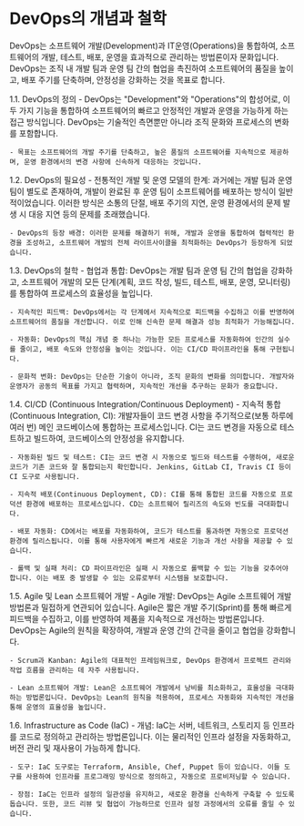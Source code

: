# DevOps의 개념과 철학 #

DevOps는 소프트웨어 개발(Development)과 IT운영(Operations)을 통합하여, 소프트웨어의 개발,
테스트, 배포, 운영을 효과적으로 관리하는 방법론이자 문화입니다. DevOps는 조직 내 개발 팀과 운영 팀 간의 협업을 
촉진하여 소프트웨어의 품질을 높이고, 배포 주기를 단축하며, 안정성을 강화하는 것을 목표로 합니다.

1.1. DevOps의 정의
    - DevOps는 "Development"와 "Operations"의 합성어로, 이 두 가지 기능을 통합하여 소프트웨어의 빠르고 안정적인 개발과 운영을 가능하게 하는 접근 방식입니다. DevOps는 기술적인 측면뿐만 아니라 조직 문화와 프로세스의 변화를 포함합니다.
    
    - 목표는 소프트웨어의 개발 주기를 단축하고, 높은 품질의 소프트웨어를 지속적으로 제공하며, 운영 환경에서의 변경 사항에 신속하게 대응하는 것입니다.

1.2. DevOps의 필요성
    - 전통적인 개발 및 운영 모델의 한계: 과거에는 개발 팀과 운영 팀이 별도로 존재하여, 개발이 완료된 후 운영 팀이 소프트웨어를 배포하는 방식이 일반적이었습니다. 이러한 방식은 소통의 단절, 배포 주기의 지연, 운영 환경에서의 문제 발생 시 대응 지연 등의 문제를 초래했습니다.

    - DevOps의 등장 배경: 이러한 문제를 해결하기 위해, 개발과 운영을 통합하여 협력적인 환경을 조성하고, 소프트웨어 개발의 전체 라이프사이클을 최적화하는 DevOps가 등장하게 되었습니다.

1.3. DevOps의 철학
    - 협업과 통합: DevOps는 개발 팀과 운영 팀 간의 협업을 강화하고, 소프트웨어 개발의 모든 단계(계획, 코드 작성, 빌드, 테스트, 배포, 운영, 모니터링)를 통합하여 프로세스의 효율성을 높입니다.

    - 지속적인 피드백: DevOps에서는 각 단계에서 지속적으로 피드백을 수집하고 이를 반영하여 소프트웨어의 품질을 개선합니다. 이로 인해 신속한 문제 해결과 성능 최적화가 가능해집니다.

    - 자동화: DevOps의 핵심 개념 중 하나는 가능한 모든 프로세스를 자동화하여 인간의 실수를 줄이고, 배포 속도와 안정성을 높이는 것입니다. 이는 CI/CD 파이프라인을 통해 구현됩니다.

    - 문화적 변화: DevOps는 단순한 기술이 아니라, 조직 문화의 변화를 의미합니다. 개발자와 운영자가 공동의 목표를 가지고 협력하며, 지속적인 개선을 추구하는 문화가 중요합니다.

1.4. CI/CD (Continuous Integration/Continuous Deployment)
    - 지속적 통합(Continuous Integration, CI): 개발자들이 코드 변경 사항을 주기적으로(보통 하루에 여러 번) 메인 코드베이스에 통합하는 프로세스입니다. CI는 코드 변경을 자동으로 테스트하고 빌드하여, 코드베이스의 안정성을 유지합니다.

    - 자동화된 빌드 및 테스트: CI는 코드 변경 시 자동으로 빌드와 테스트를 수행하여, 새로운 코드가 기존 코드와 잘 통합되는지 확인합니다. Jenkins, GitLab CI, Travis CI 등이 CI 도구로 사용됩니다.

    - 지속적 배포(Continuous Deployment, CD): CI를 통해 통합된 코드를 자동으로 프로덕션 환경에 배포하는 프로세스입니다. CD는 소프트웨어 릴리즈의 속도와 빈도를 극대화합니다.
    
    - 배포 자동화: CD에서는 배포를 자동화하여, 코드가 테스트를 통과하면 자동으로 프로덕션 환경에 릴리스됩니다. 이를 통해 사용자에게 빠르게 새로운 기능과 개선 사항을 제공할 수 있습니다.
    
    - 롤백 및 실패 처리: CD 파이프라인은 실패 시 자동으로 롤백할 수 있는 기능을 갖추어야 합니다. 이는 배포 중 발생할 수 있는 오류로부터 시스템을 보호합니다.

1.5. Agile 및 Lean 소프트웨어 개발
    - Agile 개발: DevOps는 Agile 소프트웨어 개발 방법론과 밀접하게 연관되어 있습니다. Agile은 짧은 개발 주기(Sprint)를 통해 빠르게 피드백을 수집하고, 이를 반영하여 
    제품을 지속적으로 개선하는 방법론입니다. DevOps는 Agile의 원칙을 확장하여, 개발과 운영 간의 간극을 줄이고 협업을 강화합니다.
    
    - Scrum과 Kanban: Agile의 대표적인 프레임워크로, DevOps 환경에서 프로젝트 관리와 작업 흐름을 관리하는 데 자주 사용됩니다.
    
    - Lean 소프트웨어 개발: Lean은 소프트웨어 개발에서 낭비를 최소화하고, 효율성을 극대화하는 방법론입니다. DevOps는 Lean의 원칙을 적용하여, 프로세스 자동화와 지속적인 개선을 통해 운영의 효율성을 높입니다.

1.6. Infrastructure as Code (IaC)
    - 개념: IaC는 서버, 네트워크, 스토리지 등 인프라를 코드로 정의하고 관리하는 방법론입니다. 이는 물리적인 인프라 설정을 자동화하고, 버전 관리 및 재사용이 가능하게 합니다.

    - 도구: IaC 도구로는 Terraform, Ansible, Chef, Puppet 등이 있습니다. 이들 도구를 사용하여 인프라를 프로그래밍 방식으로 정의하고, 자동으로 프로비저닝할 수 있습니다.

    - 장점: IaC는 인프라 설정의 일관성을 유지하고, 새로운 환경을 신속하게 구축할 수 있도록 돕습니다. 또한, 코드 리뷰 및 협업이 가능하므로 인프라 설정 과정에서의 오류를 줄일 수 있습니다.